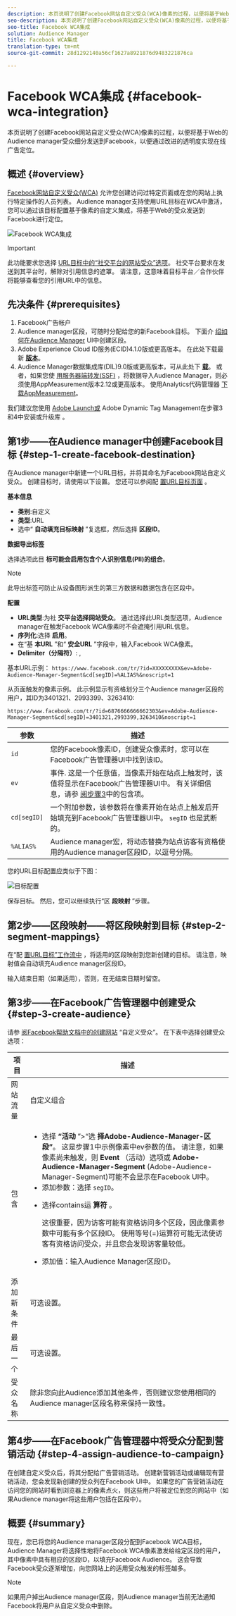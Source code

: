 ```yaml
---
description: 本页说明了创建Facebook网站自定义受众(WCA)像素的过程，以便将基于Web的Audience manager受众细分发送到Facebook，以便通过改进的透明度实现在线广告定位。
seo-description: 本页说明了创建Facebook网站自定义受众(WCA)像素的过程，以便将基于Web的Audience manager受众细分发送到Facebook，以便通过改进的透明度实现在线广告定位。
seo-title: Facebook WCA集成
solution: Audience Manager
title: Facebook WCA集成
translation-type: tm+mt
source-git-commit: 28d1292140a56cf1627a8921876d9483221876ca

---
```



# Facebook WCA集成 {#facebook-wca-integration}

本页说明了创建Facebook网站自定义受众(WCA)像素的过程，以便将基于Web的Audience manager受众细分发送到Facebook，以便通过改进的透明度实现在线广告定位。

## 概述 {#overview}

[Facebook网站自定义受众(WCA)](https://www.facebook.com/business/help/449542958510885) 允许您创建访问过特定页面或在您的网站上执行特定操作的人员列表。 Audience manager支持使用URL目标在WCA中激活，您可以通过该目标配置基于像素的自定义集成，将基于Web的受众发送到Facebook进行定位。

![Facebook WCA集成](/help/using/integration/assets/facebook-wca-integration.png)

>[!IMPORTANT]
>
> 此功能要求您选择 [URL目标中的“社交平台的网站受众”选项](/help/using/features/destinations/create-url-destination.md)。 社交平台要求在发送到其平台时，解除对引用信息的遮罩。 请注意，这意味着目标平台／合作伙伴将能够查看您的引用URL中的信息。

## 先决条件 {#prerequisites}

1. Facebook广告帐户
2. Audience manager区段，可随时分配给您的新Facebook目标。 下面介 [绍如何在Audience Manager](/help/using/features/segments/segment-builder.md) UI中创建区段。
3. Adobe Experience Cloud ID服务(ECID)4.1.0版或更高版本。 在此处下载最新 **[版本](https://github.com/Adobe-Marketing-Cloud/id-service/releases)**。
4. Audience Manager数据集成库(DIL)9.0版或更高版本，可从此处下 **[载](https://github.com/Adobe-Marketing-Cloud/dil/releases)**。 或者，如果您使 [用服务器端转发(SSF)](https://marketing.adobe.com/resources/help/en_US/reference/ssf.html) ，将数据导入Audience Manager，则必须使用AppMeasurement版本2.12或更高版本。 使用Analytics代码管理器 [下载AppMeasurement](https://marketing.adobe.com/resources/help/en_US/reference/code_manager_admin.html)。

我们建议您使用 [Adobe Launch或](https://docs.adobelaunch.com/) Adobe Dynamic Tag Management在步骤3和4中安装或升级库 [](https://marketing.adobe.com/resources/help/en_US/dtm/)。

## 第1步——在Audience manager中创建Facebook目标 {#step-1-create-facebook-destination}

在Audience manager中新建一个URL目标，并将其命名为Facebook网站自定义受众。 创建目标时，请使用以下设置。 您还可以参阅配 [置URL目标页面](/help/using/features/destinations/create-url-destination.md) 。

**基本信息**

* **类别**:自定义
* **类型**:URL
* 选中“ **自动填充目标映射** ”复选框，然后选择 **区段ID**。

**数据导出标签**

选择选项此目 **标可能会启用包含个人识别信息(PII)的组合**。

>[!NOTE]
>
> 此导出标签可防止从设备图形派生的第三方数据和数据包含在区段中。

**配置**

* **URL类型**:为社 **交平台选择网站受众**。 通过选择此URL类型选项，Audience manager在触发Facebook WCA像素时不会遮掩引用URL信息。
* **序列化**:选择 **启用**。
* 在“基 **本URL** ”和“ **安全URL** ”字段中，输入Facebook WCA像素。
* **Delimiter（分隔符）**: ,

基本URL示例： `https://www.facebook.com/tr/?id=XXXXXXXXX&ev=Adobe-Audience-Manager-Segment&cd[segID]=%ALIAS%&noscript=1`

从页面触发的像素示例。 此示例显示有资格划分三个Audience manager区段的用户，其ID为3401321、2993399、3263410:

`https://www.facebook.com/tr/?id=6876666666662303&ev=Adobe-Audience-Manager-Segment&cd[segID]=3401321,2993399,3263410&noscript=1`


| 参数 | 描述 |
---------|----------|
| `id` | 您的Facebook像素ID，创建受众像素时，您可以在Facebook广告管理器UI中找到该ID。 |
| `ev` | 事件. 这是一个任意值，当像素开始在站点上触发时，该值将显示在Facebook广告管理器UI中。 有关详细信息，请参 [阅步骤3](/help/using/integration/integrating-third-party/facebook-wca-integration.md#step-3-create-audience)中的包含项。 |
| `cd[segID]` | 一个附加参数，该参数将在像素开始在站点上触发后开始填充到Facebook广告管理器UI中。 `segID` 也是武断的。 |
| `%ALIAS%` | Audience manager宏，将动态替换为站点访客有资格使用的Audience manager区段ID，以逗号分隔。 |

您的URL目标配置应类似于下图：

![目标配置](/help/using/integration/assets/facebook-wca.png)

保存目标。 然后，您可以继续执行“区 **段映射** ”步骤。

## 第2步——区段映射——将区段映射到目标 {#step-2-segment-mappings}

在“配 [置URL目标”工作流中](/help/using/features/destinations/create-url-destination.md) ，将适用的区段映射到您新创建的目标。 请注意，映射值会自动填充Audience manager区段ID。

输入结束日期（如果适用），否则，在无结束日期时留空。

## 第3步——在Facebook广告管理器中创建受众 {#step-3-create-audience}

请参 [阅Facebook帮助文档中的创建网站](https://www.facebook.com/business/help/666509013483225) “自定义受众”。 在下表中选择创建受众选项：


| 项目 | 描述 |
---------|----------|
| 网站流量 | 自定义组合 |
| 包含 | <ul><li>选择 **“活动** ”&gt;“选 **择Adobe-Audience-Manager-区段”**。 这是步骤1中示例像素中ev参数的值。 请注意，如果像素尚未触发，则 **Event** （活动）选项或 **Adobe-Audience-Manager-Segment** (Adobe-Audience-Manager-Segment)可能不会显示在Facebook UI中。</li><li>添加参数：选择 `segID`。</li><li><p>选择contains运 **算符** 。</p><p>这很重要，因为访客可能有资格访问多个区段，因此像素参数中可能有多个区段ID。 使用等号(=)运算符可能无法使访客有资格访问受众，并且您会发现访客量较低。</p></li><li>添加值：输入Audience Manager区段ID。</li></ul> |
| 添加新条件 | 可选设置。 |
| 最后一个 | 可选设置。 |
| 受众名称 | 除非您向此Audience添加其他条件，否则建议您使用相同的Audience manager区段名称来保持一致性。 |

## 第4步——在Facebook广告管理器中将受众分配到营销活动 {#step-4-assign-audience-to-campaign}

在创建自定义受众后，将其分配给广告营销活动。 创建新营销活动或编辑现有营销活动，您会发现新创建的受众列在Facebook UI中。 如果您的广告营销活动在访问您的网站时看到浏览器上的像素点火，则这些用户将被定位到您的网站中（如果Audience manager将这些用户包括在区段中）。

## 概要 {#summary}

现在，您已将您的Audience manager区段分配到Facebook WCA目标，Audience Manager将选择性地将Facebook WCA像素激发给给定区段的用户，其中像素中具有相应的区段ID，以填充Facebook Audience。 这会导致Facebook受众逐渐增加，向您网站上的适用受众触发的标签越多。

>[!NOTE]
>
> 如果用户掉出Audience manager区段，则Audience manager当前无法通知Facebook将用户从自定义受众中删除。

